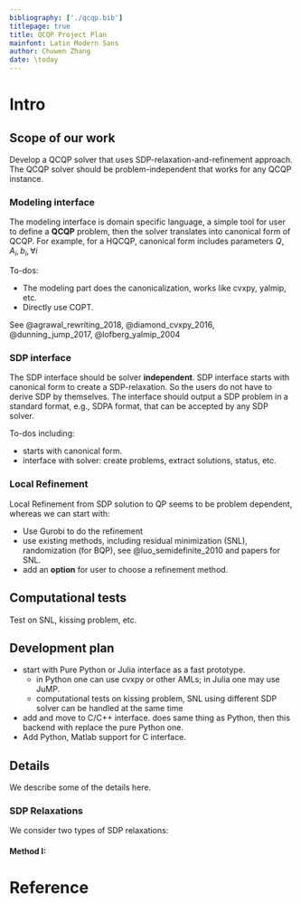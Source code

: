 ```yaml
---
bibliography: ['./qcqp.bib']
titlepage: true
title: QCQP Project Plan
mainfont: Latin Modern Sans
author: Chuwen Zhang
date: \today
---
```



# Intro

## Scope of our work
Develop a QCQP solver that uses SDP-relaxation-and-refinement approach. The QCQP solver should be problem-independent that works for any QCQP instance.

### Modeling interface
The modeling interface is domain specific language, a simple tool for user to define a **QCQP** problem, then the solver translates into canonical form of QCQP. For example, for a HQCQP, canonical form includes parameters $Q$, $A_i, b_i, \forall i$

To-dos:

- The modeling part does the canonicalization, works like cvxpy, yalmip, etc.
- Directly use COPT.

See @agrawal_rewriting_2018, @diamond_cvxpy_2016, @dunning_jump_2017, @lofberg_yalmip_2004


### SDP interface
The SDP interface should be solver **independent**. SDP interface starts with canonical form to create a SDP-relaxation. So the users do not have to derive SDP by themselves. The interface should output a SDP problem in a standard format, e.g., SDPA format, that can be accepted by any SDP solver.

To-dos including:

- starts with canonical form.
- interface with solver: create problems, extract solutions, status, etc.

### Local Refinement
Local Refinement from SDP solution to QP seems to be problem dependent, whereas we can start with:

- Use Gurobi to do the refinement
- use existing methods, including residual minimization (SNL), randomization (for BQP), see @luo_semidefinite_2010 and papers for SNL.
- add an **option** for user to choose a refinement method.


## Computational tests

Test on SNL, kissing problem, etc.

## Development plan

- start with Pure Python or Julia interface as a fast prototype. 
  - in Python one can use cvxpy or other AMLs; in Julia one may use JuMP. 
  - computational tests on kissing problem, SNL using different SDP solver can be handled at the same time
- add and move to C/C++ interface. does same thing as Python, then this backend with replace the pure Python one.
- Add Python, Matlab support for C interface.


## Details
We describe some of the details here.

### SDP Relaxations
We consider two types of SDP relaxations:

#### Method I:


# Reference